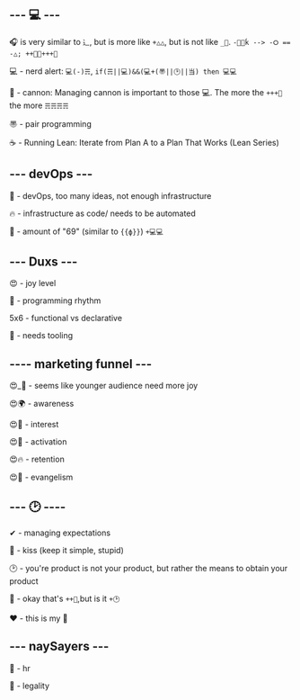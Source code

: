 ## --- 💻 ---
🎧 is very similar to `⻌`, but is more like `+△△`, but is not like `_🦕`. `-💋🔬ḱ --> -⭘ == -△; ++🔬🔬+++🔬`

💻 - nerd alert: `💻(-)☴`, `if(☴||💻)&&(💻+(〠||🕑||当) then 💻💻`

🔬 - cannon: Managing cannon is important to those 💻.  The more the `+++🔬` the more `☴☴☴☴`

〠 - pair programming

☕ - Running Lean: Iterate from Plan A to a Plan That Works (Lean Series)
 
## --- devOps ---
🍝 - devOps, too many ideas, not enough infrastructure

🔥 - infrastructure as code/ needs to be automated

🦠 - amount of "69" (similar to `{{ф}}`) `+💻💻`
 
## --- Duxs ---
😍 - joy level

🥁 - programming rhythm

5x6 - functional vs declarative

🔧 - needs tooling
 
## ---- marketing funnel ---
😍_🦕 - seems like younger audience need more joy
 
😍🌍 - awareness

😍👀 - interest

😍🔬 - activation

😍🔥 - retention

😍🦄 - evangelism

## --- 🕑 ----
✔ - managing expectations

💋 - kiss (keep it simple, stupid)

🕑 - you're product is not your product, but rather the means to obtain your product

🎉 - okay that's `++💋`,but is it `+🕑`

❤ - this is my 💋

## --- naySayers ---
🦕 - hr

👀 - legality